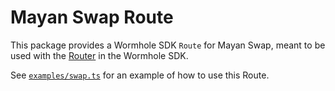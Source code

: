 # Mayan Swap Route

This package provides a Wormhole SDK `Route` for Mayan Swap, meant to be used with the [Router](https://github.com/wormhole-foundation/connect-sdk/blob/main/examples/src/router.ts) in the Wormhole SDK.

See [`examples/swap.ts`](examples/swap.ts) for an example of how to use this Route.
